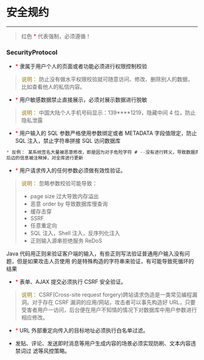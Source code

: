 # 安全规约
---

> 红色 <font color=#FF0000 >*</font> 代表强制，必须遵循！

### SecurityProtocol

* <font color=#FF0000 >*</font> 隶属于用户个人的页面或者功能必须进行权限控制校验
> <font color=#977D06 >说明：</font> 防止没有做水平权限校验就可随意访问、修改、删除别人的数据，比如查看他人的私信内容。

* <font color=#FF0000 >*</font> 用户敏感数据禁止直接展示，必须对展示数据进行脱敏
> <font color=#977D06 >说明：</font> 中国大陆个人手机号码显示：139****1219，隐藏中间 4 位，防止隐私泄露

* <font color=#FF0000 >*</font> 用户输入的 SQL 参数严格使用参数绑定或者 METADATA 字段值限定，防止 SQL 注入，禁止字符串拼接 SQL 访问数据库
```java
* 反例： 某系统签名大量被恶意修改，即是因为对于危险字符 # --没有进行转义，导致数据库更新时，where
后边的信息被注释掉，对全库进行更新
```

* <font color=#FF0000 >*</font> 用户请求传入的任何参数必须做有效性验证。
> <font color=#977D06 >说明：</font> 忽略参数校验可能导致：
> * page size 过大导致内存溢出
> * 恶意 order by 导致数据库慢查询
> * 缓存击穿
> * SSRF
> * 任意重定向
> * SQL 注入，Shell 注入，反序列化注入
> * 正则输入源串拒绝服务 ReDoS

Java 代码用正则来验证客户端的输入，有些正则写法验证普通用户输入没有问题，但是如果攻击人员使用
的是特殊构造的字符串来验证，有可能导致死循环的结果

* <font color=#FF0000 >*</font> 表单、AJAX 提交必须执行 CSRF 安全验证。
> <font color=#977D06 >说明：</font> CSRF(Cross-site request forgery)跨站请求伪造是一类常见编程漏洞。对于存在 CSRF 漏洞的应用/网站，攻击者可以事先构造好 URL，只要受害者用户一访问，后台便在用户不知情的情况下对数据库中用户参数进行相应修改。

* <font color=#FF0000 >*</font> URL 外部重定向传入的目标地址必须执行白名单过滤。

* 发贴、评论、发送即时消息等用户生成内容的场景必须实现防刷、文本内容违禁词过
滤等风控策略。

